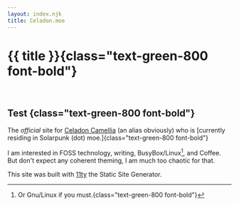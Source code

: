 ```yaml
---
layout: index.njk
title: Celadon.moe
---
```


# {{ title }}{class="text-green-800 font-bold"}


</br>

## Test {class="text-green-800 font-bold"}

The *official* site for <a rel="me" href="https://solarpunk.moe/@celadonCamellia">Celadon Camellia</a> (an alias obviously) who is [currently residing in Solarpunk (dot) moe.]{class="text-green-800 font-bold"}


I am interested in FOSS technology, writing, BusyBox/Linux[^1], and Coffee. But don't expect any coherent theming, I am much too chaotic for that.

<footer><p>This site was built with <a href="https://www.11ty.dev/">11ty</a> the Static Site Generator.<p></footer>


[^1]: Or Gnu/Linux if you must.{class="text-green-800 font-bold"}
